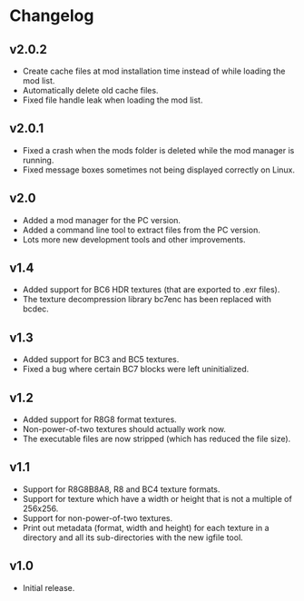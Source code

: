 # Changelog

## v2.0.2

- Create cache files at mod installation time instead of while loading the mod list.
- Automatically delete old cache files.
- Fixed file handle leak when loading the mod list.

## v2.0.1

- Fixed a crash when the mods folder is deleted while the mod manager is running.
- Fixed message boxes sometimes not being displayed correctly on Linux.

## v2.0

- Added a mod manager for the PC version.
- Added a command line tool to extract files from the PC version.
- Lots more new development tools and other improvements.

## v1.4

- Added support for BC6 HDR textures (that are exported to .exr files).
- The texture decompression library bc7enc has been replaced with bcdec.

## v1.3

- Added support for BC3 and BC5 textures.
- Fixed a bug where certain BC7 blocks were left uninitialized.

## v1.2

- Added support for R8G8 format textures.
- Non-power-of-two textures should actually work now.
- The executable files are now stripped (which has reduced the file size).

## v1.1

- Support for R8G8B8A8, R8 and BC4 texture formats.
- Support for texture which have a width or height that is not a multiple of 256x256.
- Support for non-power-of-two textures.
- Print out metadata (format, width and height) for each texture in a directory and all its sub-directories with the new igfile tool.

## v1.0

- Initial release.
